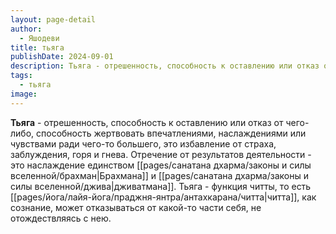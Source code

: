 ```yaml
---
layout: page-detail
author:
  - Яшодеви
title: тьяга
publishDate: 2024-09-01
description: Тьяга - отрешенность, способность к оставлению или отказ от чего-либо, способность жертвовать впечатлениями, наслаждениями или чувствами ради чего-то большего, это избавление от страха, заблуждения, горя и гнева.
tags:
  - тьяга
image:
---
```

**Тьяга** - отрешенность, способность к оставлению или отказ от чего-либо, способность жертвовать впечатлениями, наслаждениями или чувствами ради чего-то большего, это избавление от страха, заблуждения, горя и гнева. Отречение от результатов деятельности - это наслаждение единством [[pages/санатана дхарма/законы и силы вселенной/брахман|Брахмана]] и [[pages/санатана дхарма/законы и силы вселенной/джива|дживатмана]]. Тьяга - функция читты, то есть [[pages/йога/лайя-йога/праджня-янтра/антахкарана/читта|читта]], как сознание, может отказываться от какой-то части себя, не отождествляясь с нею.

